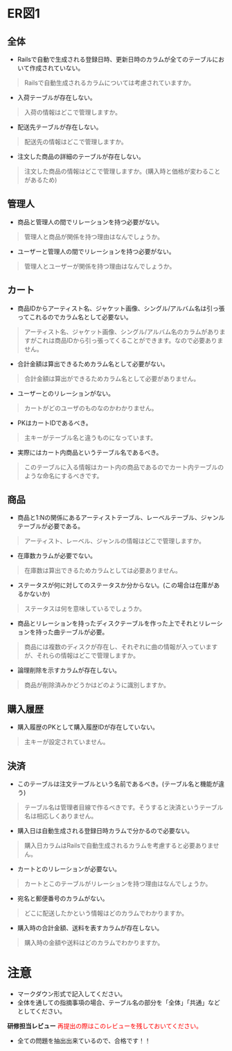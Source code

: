 # ER図1
## 全体
- Railsで自動で生成される登録日時、更新日時のカラムが全てのテーブルにおいて作成されていない。
 > Railsで自動生成されるカラムについては考慮されていますか。

- 入荷テーブルが存在しない。
 > 入荷の情報はどこで管理しますか。

- 配送先テーブルが存在しない。
 > 配送先の情報はどこで管理しますか。

- 注文した商品の詳細のテーブルが存在しない。
 > 注文した商品の情報はどこで管理しますか。(購入時と価格が変わることがあるため)

## 管理人
- 商品と管理人の間でリレーションを持つ必要がない。
 > 管理人と商品が関係を持つ理由はなんでしょうか。

- ユーザーと管理人の間でリレーションを持つ必要がない。
 > 管理人とユーザーが関係を持つ理由はなんでしょうか。

## カート
- 商品IDからアーティスト名、ジャケット画像、シングル/アルバム名は引っ張ってこれるのでカラム名として必要ない。
 > アーティスト名、ジャケット画像、シングル/アルバム名のカラムがありますがこれは商品IDから引っ張ってくることができます。なので必要ありません。

- 合計金額は算出できるためカラム名として必要がない。
 > 合計金額は算出ができるためカラム名として必要がありません。

- ユーザーとのリレーションがない。
 > カートがどのユーザのものなのかわかりません。

- PKはカートIDであるべき。
 > 主キーがテーブル名と違うものになっています。

- 実際にはカート内商品というテーブル名であるべき。
 > このテーブルに入る情報はカート内の商品であるのでカート内テーブルのような命名にするべきです。

## 商品
- 商品と1:Nの関係にあるアーティストテーブル、レーベルテーブル、ジャンルテーブルが必要である。
 > アーティスト、レーベル、ジャンルの情報はどこで管理しますか。

- 在庫数カラムが必要でない。
 >  在庫数は算出できるためカラムとしては必要ありません。

- ステータスが何に対してのステータスか分からない。(この場合は在庫があるかないか)
 > ステータスは何を意味しているでしょうか。

- 商品とリレーションを持ったディスクテーブルを作った上でそれとリレーションを持った曲テーブルが必要。
 > 商品には複数のディスクが存在し、それぞれに曲の情報が入っていますが、それらの情報はどこで管理しますか。

- 論理削除を示すカラムが存在しない。
 > 商品が削除済みかどうかはどのように識別しますか。

## 購入履歴
- 購入履歴のPKとして購入履歴IDが存在していない。
 > 主キーが設定されていません。

## 決済
- このテーブルは注文テーブルという名前であるべき。(テーブル名と機能が違う)
 > テーブル名は管理者目線で作るべきです。そうすると決済というテーブル名は相応しくありません。

- 購入日は自動生成される登録日時カラムで分かるので必要ない。
 > 購入日カラムはRailsで自動生成されるカラムを考慮すると必要ありません。

- カートとのリレーションが必要ない。
 > カートとこのテーブルがリレーションを持つ理由はなんでしょうか。

- 宛名と郵便番号のカラムがない。
 > どこに配送したかという情報はどのカラムでわかりますか。

- 購入時の合計金額、送料を表すカラムが存在しない。
 > 購入時の金額や送料はどのカラムでわかりますか。


# 注意
* マークダウン形式で記入してください。
* 全体を通しての指摘事項の場合、テーブル名の部分を「全体」「共通」などとしてください。

**研修担当レビュー**
<font color="Red">再提出の際はこのレビューを残しておいてください。</font>
- 全ての問題を抽出出来ているので、合格です！！
